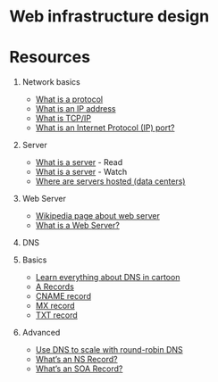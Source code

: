 # Web infrastructure design

# Resources
1. Network basics
	* [What is a protocol](https://www.techtarget.com/searchnetworking/definition/protocol)
	* [What is an IP address](https://computer.howstuffworks.com/internet/basics/what-is-an-ip-address.htm)
	* [What is TCP/IP](https://www.avast.com/c-what-is-tcp-ip#)
	* [What is an Internet Protocol (IP) port?](https://www.lifewire.com/port-numbers-on-computer-networks-817939)

2. Server
	* [What is a server](https://en.wikipedia.org/wiki/Server_(computing)) - Read
	* [What is a server](https://www.youtube.com/watch?v=B1ANfsDyjeA) - Watch
	* [Where are servers hosted (data centers)](https://www.youtube.com/watch?v=iuqXFC_qIvA&t=33s)

3. Web Server
	* [Wikipedia page about web server](https://en.wikipedia.org/wiki/Web_server)
	* [What is a Web Server?](https://developer.mozilla.org/en-US/docs/Learn/Common_questions/Web_mechanics/What_is_a_web_server)

4. DNS
1. Basics
	- [Learn everything about DNS in cartoon](https://howdns.works)
	- [A Records](https://support.dnsimple.com/articles/a-record/)
	- [CNAME record](https://en.wikipedia.org/wiki/CNAME_record)
	- [MX record](https://en.wikipedia.org/wiki/MX_record)
	- [TXT record](https://en.wikipedia.org/wiki/TXT_record)

2. Advanced
	- [Use DNS to scale with round-robin DNS](https://www.dnsknowledge.com/whatis/round-robin-dns/)
	- [What’s an NS Record?](https://support.dnsimple.com/articles/ns-record/)
	- [What’s an SOA Record?](https://support.dnsimple.com/articles/soa-record/)



